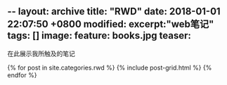 --
layout: archive
title:  "RWD"
date:   2018-01-01 22:07:50 +0800
modified:
excerpt:"web笔记"
tags: []
image: 
  feature: books.jpg
  teaser:
---

在此展示我所触及的笔记


<div class="tiles">
{% for post in site.categories.rwd %}
  {% include post-grid.html %}
{% endfor %}
</div><!-- /.tiles 把所有categories 有 rwd 的列出来-->
